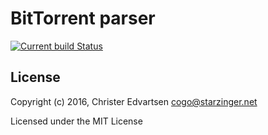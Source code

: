 # BitTorrent parser
[![Current build Status](https://secure.travis-ci.org/christeredvartsen/js-bittorrent-parser.png)](http://travis-ci.org/christeredvartsen/js-bittorrent-parser)

## License
Copyright (c) 2016, Christer Edvartsen <cogo@starzinger.net>

Licensed under the MIT License
